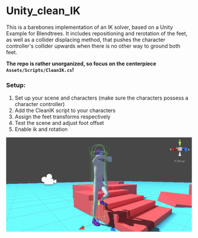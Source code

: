 # Unity_clean_IK
This is a barebones implementation of an IK solver, based on a Unity Example for Blendtrees. It includes repositioning and rerotation of the feet, as well as a collider displacing method, that pushes the character controller's collider upwards when there is no other way to ground both feet.

**The repo is rather unorganized, so focus on the centerpiece ```Assets/Scripts/CleanIK.cs```!**

### Setup:
  1. Set up your scene and characters (make sure the characters possess a character controller)
  2. Add the CleanIK script to your characters
  3. Assign the feet transforms respectively
  4. Test the scene and adjust foot offset
  5. Enable ik and rotation
  


![Alt text](gitPreview.png?raw=true "Clean IK Preview")
